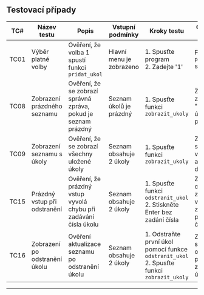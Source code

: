 
## Testovací případy

| TC#  | Název testu                  | Popis                                                          | Vstupní podmínky         | Kroky testu                                                                                                                                  | Očekávaný výsledek                                                     | Stav | Poznámky                                               |
|------|------------------------------|----------------------------------------------------------------|--------------------------|----------------------------------------------------------------------------------------------------------------------------------------------|------------------------------------------------------------------------|------|--------------------------------------------------------|
| TC01 | Výběr platné volby           | Ověření, že volba 1 spustí funkci `pridat_ukol`                  | Hlavní menu je zobrazeno   | 1. Spusťte program<br>2. Zadejte '1'                                                                                                         | Funkce `pridat_ukol` se spustí                                          | Pass |                                                        |
| TC08 | Zobrazení prázdného seznamu  | Ověření, že se zobrazí správná zpráva, pokud je seznam prázdný     | Seznam úkolů je prázdný    | 1. Spusťte funkci `zobrazit_ukoly`                                                                                                            | Zobrazení zprávy "Seznam úkolů je prázdný."                              | Pass |                                                        |
| TC09 | Zobrazení seznamu s úkoly    | Ověření, že se zobrazí všechny uložené úkoly                     | Seznam obsahuje 2 úkoly    | 1. Spusťte funkci `zobrazit_ukoly`                                                                                                            | Zobrazení seznamu se všemi úkoly a jejich detaily                        | Pass |                                                        |
| TC15 | Prázdný vstup při odstranění | Ověření, že prázdný vstup vyvolá chybu při zadávání čísla úkolu     | Seznam obsahuje 2 úkoly    | 1. Spusťte funkci `odstranit_ukol`<br>2. Stiskněte Enter bez zadání čísla                                                                     | Zobrazení chybové zprávy, vyžádání zadání platného čísla                  | Pass |                                                        |
| TC16 | Zobrazení po odstranění úkolu | Ověření aktualizace seznamu po odstranění úkolu                  | Seznam obsahuje 2 úkoly    | 1. Odstraňte první úkol pomocí funkce `odstranit_ukol`<br>2. Spusťte funkci `zobrazit_ukoly`                                                  | Zobrazení seznamu obsahujícího pouze zbývající úkol(y)                     | Pass |                                                        |

---
